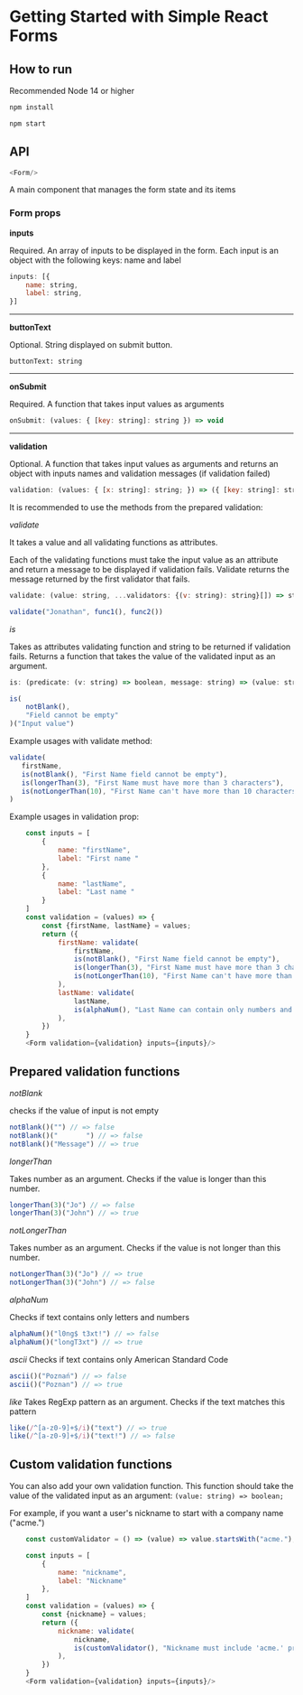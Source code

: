 # Getting Started with Simple React Forms

## How to run

Recommended Node 14 or higher

```javascript
npm install

npm start
```
## API

```javascript
<Form/>
```
A main component that manages the form state and its items

### Form props

**inputs**

Required. An array of inputs to be displayed in the form. Each input is an object with the following keys: name and label

```javascript
inputs: [{
    name: string, 
    label: string,
}]
```
---

**buttonText**

Optional. String displayed on submit button.

`buttonText: string`

---

**onSubmit**

Required. A function that takes input values as arguments

```javascript
onSubmit: (values: { [key: string]: string }) => void
```

---

**validation**

Optional. A function that takes input values as arguments and returns an object with inputs names and validation messages (if validation failed)

```javascript
validation: (values: { [x: string]: string; }) => ({ [key: string]: string })
```

It is recommended to use the methods from the prepared validation:

*validate*

It takes a value and all validating functions as attributes.

Each of the validating functions must take the input value as an attribute and return a message to be displayed if validation fails. Validate returns the message returned by the first validator that fails.

```javascript
validate: (value: string, ...validators: {(v: string): string}[]) => string
```

```javascript
validate("Jonathan", func1(), func2())
```

*is*

Takes as attributes validating function and string to be returned if validation fails. Returns a function that takes the value of the validated input as an argument.

```javascript
is: (predicate: (v: string) => boolean, message: string) => (value: string) => string
```

```javascript
is(
    notBlank(),
    "Field cannot be empty"
)("Input value")
```

Example usages with validate method:

```javascript
validate(
   firstName,
   is(notBlank(), "First Name field cannot be empty"),
   is(longerThan(3), "First Name must have more than 3 characters"),
   is(notLongerThan(10), "First Name can't have more than 10 characters")
)
```

Example usages in validation prop:

```javascript
    const inputs = [
        {
            name: "firstName",
            label: "First name "
        },
        {
            name: "lastName",
            label: "Last name "
        }
    ]
    const validation = (values) => {
        const {firstName, lastName} = values;
        return ({
            firstName: validate(
                firstName,
                is(notBlank(), "First Name field cannot be empty"),
                is(longerThan(3), "First Name must have more than 3 characters"),
                is(notLongerThan(10), "First Name can't have more than 10 characters")
            ),
            lastName: validate(
                lastName,
                is(alphaNum(), "Last Name can contain only numbers and letters")
            ),
        })
    }
    <Form validation={validation} inputs={inputs}/>
```

## Prepared validation functions

*notBlank*

checks if the value of input is not empty

```javascript
notBlank()("") // => false
notBlank()("       ") // => false
notBlank()("Message") // => true
```

*longerThan*

Takes number as an argument. 
Checks if the value is longer than this number.

```javascript
longerThan(3)("Jo") // => false
longerThan(3)("John") // => true
```

*notLongerThan*

Takes number as an argument.
Checks if the value is not longer than this number.

```javascript
notLongerThan(3)("Jo") // => true
notLongerThan(3)("John") // => false
```

*alphaNum*

Checks if text contains only letters and numbers

```javascript
alphaNum()("l0ng$ t3xt!") // => false
alphaNum()("longT3xt") // => true
```

*ascii*
Checks if text contains only American Standard Code

```javascript
ascii()("Poznań") // => false
ascii()("Poznan") // => true
```

*like*
Takes RegExp pattern as an argument.
Checks if the text matches this pattern

```javascript
like(/^[a-z0-9]+$/i)("text") // => true
like(/^[a-z0-9]+$/i)("text!") // => false
```

## Custom validation functions

You can also add your own validation function. This function should take the value of the validated input as an argument:
`(value: string) => boolean;`

For example, if you want a user's nickname to start with a company name ("acme.")

```javascript
    const customValidator = () => (value) => value.startsWith("acme.");

    const inputs = [
        {
            name: "nickname",
            label: "Nickname"
        },
    ]
    const validation = (values) => {
        const {nickname} = values;
        return ({
            nickname: validate(
                nickname,
                is(customValidator(), "Nickname must include 'acme.' prefix"),
            ),
        })
    }
    <Form validation={validation} inputs={inputs}/>
```


